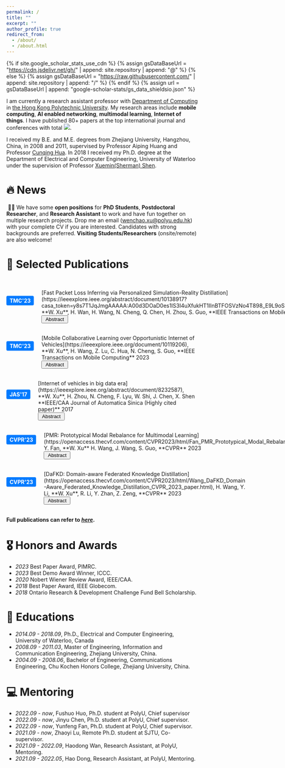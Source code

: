 ```yaml
---
permalink: /
title: ""
excerpt: ""
author_profile: true
redirect_from: 
  - /about/
  - /about.html
---
```

{% if site.google_scholar_stats_use_cdn %}
{% assign gsDataBaseUrl = "https://cdn.jsdelivr.net/gh/" | append: site.repository | append: "@" %}
{% else %}
{% assign gsDataBaseUrl = "https://raw.githubusercontent.com/" | append: site.repository | append: "/" %}
{% endif %}
{% assign url = gsDataBaseUrl | append: "google-scholar-stats/gs_data_shieldsio.json" %}
<!-- {% assign gs_data = site.google-scholar-stats.gs_data.json %}
Total Google Scholar Citations: {{ gs_data.citedby }} -->
<script>
  fetch('{{ url }}')
    .then(response => response.json())
    .then(data => {
      var citedBy = data.message;
      // 在这里可以使用 citedBy 变量，它包含了被引用次数
      console.log("被引用次数:", citedBy);
      document.getElementById('total_cit').innerHTML = citedBy;
    });
</script>

<span class='anchor' id='about-me'></span>

I am currently a research assistant professor with [Department of Computing](https://www.polyu.edu.hk/comp/) in [the Hong Kong Polytechnic University](https://www.polyu.edu.hk/comp/people/academic-staff/dr-xu-wenchao/). My research areas include **mobile computing**, **AI enabled networking**, **multimodal learning**, **Internet of things**. I have published 80+ papers at the top international journal and conferences with total <a href='https://scholar.google.com/citations?user=xaTK57QAAAAJ'><img src="https://img.shields.io/endpoint?url={{ url | url_encode }}&logo=Google%20Scholar&labelColor=f6f6f6&color=9cf&style=flat&label=citations" class="original-size"></a>. 

I received my B.E. and M.E. degrees from Zhejiang University, Hangzhou, China, in 2008 and 2011, supervised by Professor Aiping Huang and Professor [Cunqing Hua](https://english.seiee.sjtu.edu.cn/english/detail/2130_1317.htm). In 2018 I received my Ph.D. degree at the Department of Electrical and Computer Engineering, University of Waterloo under the supervision of Professor [Xuemin(Sherman) Shen](https://uwaterloo.ca/scholar/sshen). 

<!-- <a href='https://scholar.google.com/citations?user=xaTK57QAAAAJ&hl=zh-CN&oi=ao'>google scholar citations <strong><span id='total_cit'></span></strong></a> -->
# 🔥 News

&nbsp;🎉🎉 We have some **open positions** for **PhD Students**, **Postdoctoral Researcher**, and **Research Assistant** to work and have fun together on multiple research projects. Drop me an email (wenchao.xu@polyu.edu.hk) with your complete CV if you are interested. Candidates with strong backgrounds are preferred. **Visiting Students/Researchers** (onsite/remote) are also welcome!



# 📝 Selected Publications
<style>
  /* 图片徽标 */
  img {
      width: 250px;
      height: 150px;
  }
  .badge {
    display: none;
    position: absolute;
    top: -40px; 
    left: 50%;
    transform: translateX(-50%);
    padding: 5px 10px;
  }
  .original-size {
    width: auto;
    height: auto;
  }
  /* 文字徽标 */
  .badge-container {
    display: flex;
    align-items: center; /* 垂直居中 */
  }
  .badge_alone {
    width: 120px;
    height: auto;
    padding: 0.3em 0.6em;
    font-size: 1em;
    font-weight: bold;
    color: white;
    background-color: #007bff;
    /* background-color: auto; */
    border-radius: 0.25em;
    text-decoration: none;
    text-align: center;
  }
  .paper-box-text{
    margin-top: 30px; /* 可以根据需要调整上边距 */
    margin-left: 20px;/* 左边栏和右边栏之间的间距 */
  }
  .custom-link {
    color: white;
    text-decoration: none;
  }
  .custom-link:hover {
    color: white;
  }
    /* 以下是用于显示Abstract的内容 */
  .hidden {
    display: none;
  }
  .abstractContent {
    border: 1px dashed #000; /* 设置虚线边框，#000 是黑色 */
    padding: 10px; /* 可以根据需要调整内边距 */
    margin-top: 10px; /* 可以根据需要调整上边距 */
    margin-left: 20px;/* 左边栏和右边栏之间的间距 */
    width: auto; /* 设置固定宽度，可以根据需要调整 */
  }
  .toggleButton {
    display: inline-block;/* 或者 inline, block, inline-block, 等等 */
    margin-left: 20px;/* 左边栏和右边栏之间的间距 */
    width: 70px; /* 设置固定宽度，可以根据需要调整 */
  }
  /* 分为两列 */
  .content-wrapper {
  display: flex;
  flex-direction: column;
}

</style>

<div class="badge-container">
  <div class="badge_alone">
    <a href="https://sigmobile.org/mobicom/2023/accepted.html" target="_blank"  class="custom-link">TMC'23</a>
  </div>
<div class="content-wrapper"> <!-- 新增的包裹层 -->
  <div class='paper-box-text' markdown="1">[Fast Packet Loss Inferring via Personalized Simulation-Reality Distillation](https://ieeexplore.ieee.org/abstract/document/10138917?casa_token=y8s7T1JqJmgAAAAA:A00d3DOaD0es1lS3I4uXfukHT1IInBTFOSVzNo4T898_E9L9oSlsJZsgUNYZd6cDFHNuAvHHIA), **W. Xu**, H. Wan, H. Wang, N. Cheng, Q. Chen, H. Zhou, S. Guo, **IEEE Transactions on Mobile Computing** 2023
  </div>
<button class="toggleButton">Abstract</button><div class="abstractContent hidden">Packet loss inferring can enable a transceiver to distinguish between channel impairment and collision for transmission failures, and thus can improve the network performance by exclusively performing rate adaptation or adjusting the medium access parameter. Machine learning methods from literature have shown great potential in producing models that can detect the loss causes over various network trace, however haven't considered accurate data-driven loss inferring on resource-constrained devices that cannot accommodate deep models. In this paper, we propose a novel packet loss inferring framework that can train lightweight models to distinguish between channel losses and collisions by learning the data trace from both simulation and real devices. Specifically, we first train a sophisticated teacher model based on extensive simulation datasets, whose knowledge is then transferred to a small student model that can be deployed on tiny device. The simulation-reality distillation is conducted via personalized trace from each client correspondingly, whose performance bound is analytically guaranteed. We have implemented our method on real testbed and show that the network access performance can be significantly improved, especially for sudden network variations.</div>
<script src="./assets/js/toggle.js"></script>
</div>
</div>

<div class="badge-container">
  <div class="badge_alone">
    <a href="https://sigmobile.org/mobicom/2023/accepted.html" target="_blank"  class="custom-link">TMC'23</a>
  </div>
<div class="content-wrapper"> <!-- 新增的包裹层 -->
  <div class='paper-box-text' markdown="1">[Mobile Collaborative Learning over Opportunistic Internet of Vehicles](https://ieeexplore.ieee.org/document/10119206), **W. Xu**, H. Wang, Z. Lu, C. Hua, N. Cheng, S. Guo, **IEEE Transactions on Mobile Computing** 2023
  </div>
<button class="toggleButton">Abstract</button><div class="abstractContent hidden">Machine learning models are widely applied for vehicular applications, which are essential to future intelligent transportation system (ITS). Traditional model training methods commonly employ a client-server architecture to perform local training and global iterative aggregations, which can consume significant bandwidth resources that are often absent in vehicular networks, especially in high vehicle density scenarios. Modern vehicle users naturally can collaboratively train machine learning models as they are the data owner and have strong local computing power from the onboard units (OBU). In this paper, we propose a novel collaborative learning scheme for mobile vehicles that can utilize the opportunistic vehicle-to-roadside (V2R) communication to exploit the common priors of vehicular data without interaction with a centralized coordinator. Specifically, vehicles perform local training during the driving journey, and simply upload its local model to roadside unit (RSU) encountered on the way. RSU's model will be updated accordingly and sent back to the vehicle via the V2R communication. We have theoretically shown that RSUs' models can eventually converge without a backhaul connection. Extensive experiments upon various road configurations demonstrate that the proposed scheme can efficiently train models among vehicles without dedicated Internet access and scale well with both the road range and vehicle density.</div>
<script src="./assets/js/toggle.js"></script>
</div>
</div>

<div class="badge-container">
  <div class="badge_alone">
    <a href="https://sigmobile.org/mobicom/2023/accepted.html" target="_blank"  class="custom-link">JAS'17</a>
  </div>
<div class="content-wrapper"> <!-- 新增的包裹层 -->
  <div class='paper-box-text' markdown="1">[Internet of vehicles in big data era](https://ieeexplore.ieee.org/abstract/document/8232587), **W. Xu**, H. Zhou, N. Cheng, F. Lyu, W. Shi, J. Chen, X. Shen **IEEE/CAA Journal of Automatica Sinica (Highly cited paper)** 2017
  </div>
<button class="toggleButton">Abstract</button><div class="abstractContent hidden">As the rapid development of automotive telematics, modern vehicles are expected to be connected through heterogeneous radio access technologies and are able to exchange massive information with their surrounding environment. By significantly expanding the network scale and conducting both real time and long term information processing, the traditional Vehicular Ad-Hoc Networks (VANETs) are evolving to the Internet of Vehicles (IoV), which promises efficient and intelligent prospect for the future transportation system. On the other hand, vehicles are not only consuming but also generating a huge amount and enormous types of data, which are referred to as Big Data. In this article, we first investigate the relationship between IoV and big data in vehicular environment, mainly on how IoV supports the transmission, storage, computing of the big data, and in return how IoV benefits from big data in terms of IoV characterization, performance evaluation and big data assisted communication protocol design. We then investigate the application of IoV big data for autonomous vehicles. Finally the emerging issues of the big data enabled IoV are discussed.</div>
<script src="./assets/js/toggle.js"></script>
</div>
</div>

<div class="badge-container">
  <div class="badge_alone">
    <a href="https://sigmobile.org/mobicom/2023/accepted.html" target="_blank"  class="custom-link">CVPR'23</a>
  </div>
<div class="content-wrapper"> <!-- 新增的包裹层 -->
  <div class='paper-box-text' markdown="1">[PMR: Prototypical Modal Rebalance for Multimodal Learning](https://openaccess.thecvf.com/content/CVPR2023/html/Fan_PMR_Prototypical_Modal_Rebalance_for_Multimodal_Learning_CVPR_2023_paper.html), Y. Fan, **W. Xu** H. Wang, J. Wang, S. Guo, **CVPR** 2023
  </div>
<button class="toggleButton">Abstract</button><div class="abstractContent hidden">Multimodal learning (MML) aims to jointly exploit the common priors of different modalities to compensate for their inherent limitations. However, existing MML methods often optimize a uniform objective for different modalities, leading to the notorious "modality imbalance" problem and counterproductive MML performance. To address the problem, some existing methods modulate the learning pace based on the fused modality, which is dominated by the better modality and eventually results in a limited improvement on the worse modal. To better exploit the features of multimodal, we propose Prototypical Modality Rebalance (PMR) to perform stimulation on the particular slow-learning modality without interference from other modalities. Specifically, we introduce the prototypes that represent general features for each class, to build the non-parametric classifiers for uni-modal performance evaluation. Then, we try to accelerate the slow-learning modality by enhancing its clustering toward prototypes. Furthermore, to alleviate the suppression from the dominant modality, we introduce a prototype-based entropy regularization term during the early training stage to prevent premature convergence. Besides, our method only relies on the representations of each modality and without restrictions from model structures and fusion methods, making it with great application potential for various scenarios. The source code is available here.
</div>
<script src="./assets/js/toggle.js"></script>
</div>
</div>


<div class="badge-container">
  <div class="badge_alone">
    <a href="https://sigmobile.org/mobicom/2023/accepted.html" target="_blank"  class="custom-link">CVPR'23</a>
  </div>
<div class="content-wrapper"> <!-- 新增的包裹层 -->
  <div class='paper-box-text' markdown="1">[DaFKD: Domain-aware Federated Knowledge Distillation](https://openaccess.thecvf.com/content/CVPR2023/html/Wang_DaFKD_Domain-Aware_Federated_Knowledge_Distillation_CVPR_2023_paper.html), H. Wang, Y. Li, **W. Xu**, R. Li, Y. Zhan, Z. Zeng, **CVPR** 2023
  </div>
<button class="toggleButton">Abstract</button><div class="abstractContent hidden">Federated Distillation (FD) has recently attracted increasing attention for its efficiency in aggregating multiple diverse local models trained from statistically heterogeneous data of distributed clients. Existing FD methods generally treat these models equally by merely computing the average of their output soft predictions for some given input distillation sample, which does not take the diversity across all local models into account, thus leading to degraded performance of the aggregated model, especially when some local models learn little knowledge about the sample. In this paper, we propose a new perspective that treats the local data in each client as a specific domain and design a novel domain knowledge aware federated distillation method, dubbed DaFKD, that can discern the importance of each model to the distillation sample, and thus is able to optimize the ensemble of soft predictions from diverse models. Specifically, we employ a domain discriminator for each client, which is trained to identify the correlation factor between the sample and the corresponding domain. Then, to facilitate the training of the domain discriminator while saving communication costs, we propose sharing its partial parameters with the classification model. Extensive experiments on various datasets and settings show that the proposed method can improve the model accuracy by up to 6.02% compared to state-of-the-art baselines.
</div>
<script src="./assets/js/toggle.js"></script>
</div>
</div>

<!-- 以下是原始的左边图片、右边文献的形式 -->
<!--  style='width: 500px; height: 300px;' -->
<!-- <div class='paper-box'><div class='paper-box-image'><div><div class="badge">IEEE T MOBILE COMPUT 2023</div><img src='../images/TMC23-1.png'></div></div><div class='paper-box-text' markdown="1">

[Fast Packet Loss Inferring via Personalized Simulation-Reality Distillation](https://ieeexplore.ieee.org/abstract/document/10138917?casa_token=y8s7T1JqJmgAAAAA:A00d3DOaD0es1lS3I4uXfukHT1IInBTFOSVzNo4T898_E9L9oSlsJZsgUNYZd6cDFHNuAvHHIA), **W. Xu**, H. Wan, H. Wang, N. Cheng, Q. Chen, H. Zhou, S. Guo, **IEEE Transactions on Mobile Computing** 2023
</div>
</div>

<div class='paper-box'><div class='paper-box-image'><div><div class="badge">IEEE T MOBILE COMPUT 2023</div><img src='../images/TMC23-2.png'></div></div><div class='paper-box-text' markdown="1">

[Mobile Collaborative Learning over Opportunistic Internet of Vehicles](https://ieeexplore.ieee.org/document/10119206), **W. Xu**, , H. Wang, Z. Lu, C. Hua, N. Cheng, S. Guo, **IEEE Transactions on Mobile Computing** 2023
</div>
</div>

<div class='paper-box'><div class='paper-box-image'><div><div class="badge">IEEE-CAA J AUTOMATIC 2017</div><img src='../images/AUTOMATIC17.png'></div></div><div class='paper-box-text' markdown="1">

[Internet of vehicles in big data era](https://ieeexplore.ieee.org/abstract/document/8232587), **W. Xu**, H. Zhou, N. Cheng, F. Lyu, W. Shi, J. Chen, X. Shen **IEEE/CAA Journal of Automatica Sinica (Highly cited paper)** 2017
</div>
</div>

<div class='paper-box'><div class='paper-box-image'><div><div class="badge">CVPR 2023</div><img src='../images/CVPR23-1.png'></div></div><div class='paper-box-text' markdown="1">

[PMR: Prototypical Modal Rebalance for Multimodal Learning](https://openaccess.thecvf.com/content/CVPR2023/html/Fan_PMR_Prototypical_Modal_Rebalance_for_Multimodal_Learning_CVPR_2023_paper.html), Y. Fan, **W. Xu** H. Wang, J. Wang, S. Guo, **CVPR** 2023
</div>
</div>

<div class='paper-box'><div class='paper-box-image'><div><div class="badge">CVPR 2023</div><img src='../images/CVPR23-2.png'></div></div><div class='paper-box-text' markdown="1">

[DaFKD: Domain-aware Federated Knowledge Distillation](https://openaccess.thecvf.com/content/CVPR2023/html/Wang_DaFKD_Domain-Aware_Federated_Knowledge_Distillation_CVPR_2023_paper.html), H. Wang, Y. Li, **W. Xu**, R. Li, Y. Zhan, Z. Zeng, **CVPR** 2023
</div>
</div> -->

<br>

**Full publications can refer to [*here*](./pub.md).**

# 🎖 Honors and Awards

- *2023* Best Paper Award, PIMRC.
- *2023* Best Demo Award Winner, ICCC.
- *2020* Nobert Wiener Review Award, IEEE/CAA.
- *2018* Best Paper Award, IEEE Globecom.
- *2018* Ontario Research & Development Challenge Fund Bell Scholarship.

# 📖 Educations

- *2014.09 - 2018.09*, Ph.D., Electrical and Computer Engineering, University of Waterloo, Canada
- *2008.09 - 2011.03*, Master of Engineering, Information and Communication Engineering, Zhejiang University, China.
- *2004.09 - 2008.06*, Bachelor of Engineering, Communications Engineering, Chu Kochen Honors College, Zhejiang University, China.

# 💻 Mentoring

- *2022.09 - now*, Fushuo Huo, Ph.D. student at PolyU, Chief supervisor
- *2022.09 - now*, Jinyu Chen, Ph.D. student at PolyU, Chief supervisor.
- *2022.09 - now*, Yunfeng Fan, Ph.D. student at PolyU, Chief supervisor.
- *2021.09 - now*, Zhaoyi Lu, Remote Ph.D. student at SJTU, Co-supervisor.
- *2021.09 - 2022.09*, Haodong Wan, Research Assistant, at PolyU, Mentoring.
- *2021.09 - 2022.05*, Hao Dong, Research Assistant, at PolyU, Mentoring.



